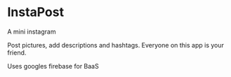 # InstaPost
A mini instagram

Post pictures, add descriptions and hashtags.  Everyone on this app is your friend.

Uses googles firebase for BaaS
